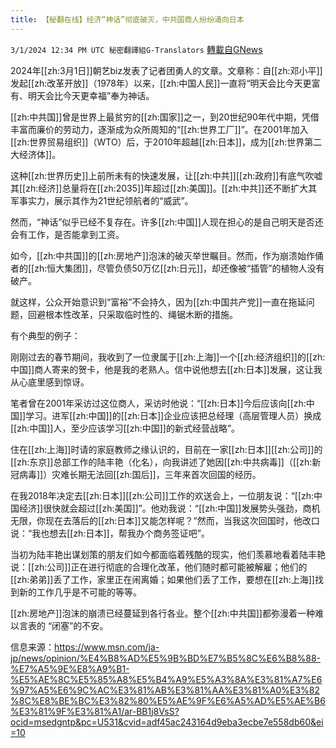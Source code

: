 ```yaml
---
title: 【秘翻在线】经济“神话”彻底破灭，中共国商人纷纷涌向日本
---
```

`3/1/2024 12:34 PM UTC 秘密翻譯組G-Translators` [轉載自GNews](https://gnews.org/articles/2356431)

2024年[[zh:3月1日]]朝艺biz发表了记者团勇人的文章。文章称：自[[zh:邓小平]]发起[[zh:改革开放]]（1978年）以来，[[zh:中国人民]]一直将“明天会比今天更富有、明天会比今天更幸福”奉为神话。

[[zh:中共国]]曾是世界上最贫穷的[[zh:国家]]之一，到20世纪90年代中期，凭借丰富而廉价的劳动力，逐渐成为众所周知的“[[zh:世界工厂]]”。在2001年加入[[zh:世界贸易组织]]（WTO）后，于2010年超越[[zh:日本]]，成为[[zh:世界第二大经济体]]。

这种[[zh:世界历史]]上前所未有的快速发展，让[[zh:中共]][[zh:政府]]有底气吹嘘其[[zh:经济]]总量将在[[zh:2035]]年超过[[zh:美国]]。[[zh:中共]]还不断扩大其军事实力，展示其作为21世纪领航者的“威武”。

然而，“神话”似乎已经不复存在。许多[[zh:中国]]人现在担心的是自己明天是否还会有工作，是否能拿到工资。

如今，[[zh:中共国]]的[[zh:房地产]]泡沫的破灭举世瞩目。然而，作为崩溃始作俑者的[[zh:恒大集团]]，尽管负债50万亿[[zh:日元]]，却还像被“插管”的植物人没有破产。

就这样，公众开始意识到“富裕”不会持久，因为[[zh:中国共产党]]一直在拖延问题，回避根本性改革，只采取临时性的、绳锯木断的措施。

有个典型的例子：

刚刚过去的春节期间，我收到了一位隶属于[[zh:上海]]一个[[zh:经济组织]]的[[zh:中国]]商人寄来的贺卡，他是我的老熟人。信中说他想去[[zh:日本]]发展，这让我从心底里感到惊讶。

笔者曾在2001年采访过这位商人，采访时他说：“[[zh:日本]]今后应该向[[zh:中国]]学习。进军[[zh:中国]]的[[zh:日本]]企业应该把总经理（高层管理人员）换成[[zh:中国]]人，至少应该学习[[zh:中国]]的新式经营战略”。

住在[[zh:上海]]时请的家庭教师之缘认识的，目前在一家[[zh:日本]][[zh:公司]]的[[zh:东京]]总部工作的陆丰艳（化名），向我讲述了她因[[zh:中共病毒]]（[[zh:新冠病毒]]）灾难长期无法回[[zh:国后]]，三年来首次回国的经历。

在我2018年决定去[[zh:日本]][[zh:公司]]工作的欢送会上，一位朋友说：“[[zh:中国经济]]很快就会超过[[zh:美国]]”。他劝我说：“[[zh:中国]]发展势头强劲，商机无限，你现在去落后的[[zh:日本]]又能怎样呢？”然而，当我这次回国时，他改口说：“我也想去[[zh:日本]]，帮我办个商务签证吧”。

当初为陆丰艳出谋划策的朋友们如今都面临着残酷的现实，他们羡慕地看着陆丰艳说：[[zh:公司]]正在进行彻底的合理化改革，他们随时都可能被解雇；他们的[[zh:弟弟]]丢了工作，家里正在闹离婚；如果他们丢了工作，要想在[[zh:上海]]找到新的工作几乎是不可能的等等。

[[zh:房地产]]泡沫的崩溃已经蔓延到各行各业。整个[[zh:中共国]]都弥漫着一种难以言表的 “闭塞”的不安。

信息来源：https://www.msn.com/ja-jp/news/opinion/%E4%B8%AD%E5%9B%BD%E7%B5%8C%E6%B8%88-%E7%A5%9E%E8%A9%B1-%E5%AE%8C%E5%85%A8%E5%B4%A9%E5%A3%8A%E3%81%A7%E6%97%A5%E6%9C%AC%E3%81%AB%E3%81%AA%E3%81%A0%E3%82%8C%E8%BE%BC%E3%82%80%E5%AE%9F%E6%A5%AD%E5%AE%B6%E3%81%9F%E3%81%A1/ar-BB1j8VsS?ocid=msedgntp&pc=U531&cvid=adf45ac243164d9eba3ecbe7e558db60&ei=10
